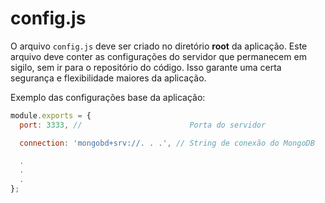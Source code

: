 # config.js
O arquivo `config.js` deve ser criado no diretório **root** da aplicação. Este
arquivo deve conter as configurações do servidor que permanecem em sigilo, sem
ir para o repositório do código. Isso garante uma certa segurança e
flexibilidade maiores da aplicação.

Exemplo das configurações base da aplicação:

```javascript
module.exports = {
  port: 3333, //                        Porta do servidor

  connection: 'mongobd+srv://. . .', // String de conexão do MongoDB

  .
  .
  .
};
```
